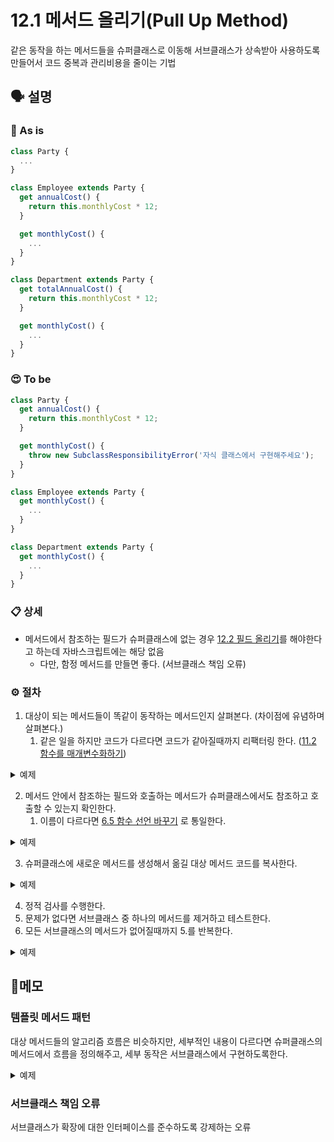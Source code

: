 # 12.1 메서드 올리기(Pull Up Method)

같은 동작을 하는 메서드들을 슈퍼클래스로 이동해 서브클래스가 상속받아 사용하도록 만들어서 코드 중복과 관리비용을 줄이는 기법

## 🗣 설명

### 🧐 As is

```typescript
class Party {
  ...
}

class Employee extends Party {
  get annualCost() {
    return this.monthlyCost * 12;
  }

  get monthlyCost() {
    ...
  }
}

class Department extends Party {
  get totalAnnualCost() {
    return this.monthlyCost * 12;
  }

  get monthlyCost() {
    ...
  }
}
```

### 😍 To be

```typescript
class Party {
  get annualCost() {
    return this.monthlyCost * 12;
  }

  get monthlyCost() {
    throw new SubclassResponsibilityError('자식 클래스에서 구현해주세요');
  }
}

class Employee extends Party {
  get monthlyCost() {
    ...
  }
}

class Department extends Party {
  get monthlyCost() {
    ...
  }
}
```

### 📋 상세
- 메서드에서 참조하는 필드가 슈퍼클래스에 없는 경우 [12.2 필드 올리기](./pull-up-field.md)를 해야한다고 하는데 자바스크립트에는 해당 없음
  - 다만, 함정 메서드를 만들면 좋다. (서브클래스 책임 오류)

### ⚙️ 절차
1. 대상이 되는 메서드들이 똑같이 동작하는 메서드인지 살펴본다. (차이점에 유념하며 살펴본다.)
   1. 같은 일을 하지만 코드가 다르다면 코드가 같아질때까지 리팩터링 한다. ([11.2 함수를 매개변수화하기](./parameterize-function.md))
<details>
  <summary>
  예제
  </summary>

`annualCost`와 `totalAnnualCost`가 서로 같은 일을 한다.
```typescript
class Employee extends Party {
  get annualCost() {
    return this.monthlyCost * 12;
  }
}

class Department extends Party {
  get totalAnnualCost() {
    return this.monthlyCost * 12;
  }
}
```
</details>

2. 메서드 안에서 참조하는 필드와 호출하는 메서드가 슈퍼클래스에서도 참조하고 호출할 수 있는지 확인한다.
   1. 이름이 다르다면 [6.5 함수 선언 바꾸기](./change-function-declaration.md) 로 통일한다.
<details>
  <summary>
  예제
  </summary>

`annualCost`로 이름을 통일한다. `monthlyCost`는 각 서브클래스에 구현되어 있다.
```typescript
class Employee extends Party {
  get annualCost() {
    return this.monthlyCost * 12;
  }
}

class Department extends Party {
  get annualCost() {
    return this.monthlyCost * 12;
  }
}
```
</details>

3. 슈퍼클래스에 새로운 메서드를 생성해서 옮길 대상 메서드 코드를 복사한다.
<details>
  <summary>
  예제
  </summary>

대상 메서드를 슈퍼클래스로 복사한다.
```typescript
class Party {
  get annualCost() {
    return this.monthlyCost * 12;
  }
}
```
</details>

4. 정적 검사를 수행한다.
5. 문제가 없다면 서브클래스 중 하나의 메서드를 제거하고 테스트한다.
6. 모든 서브클래스의 메서드가 없어질때까지 5.를 반복한다.
<details>
  <summary>
  예제
  </summary>

필요하다면 서브클래스에서 구현해야 하는 메서드는 함정메서드로 바꿔준다.
```typescript
class Party {
  get annualCost() {
    return this.monthlyCost * 12;
  }

  get monthlyCost() {
    throw new SubclassResponsibilityError('자식 클래스에서 구현해주세요');
  }
}
```
</details>

## 📝메모

### 템플릿 메서드 패턴
대상 메서드들의 알고리즘 흐름은 비슷하지만, 세부적인 내용이 다르다면 슈퍼클래스의 메서드에서 흐름을 정의해주고, 세부 동작은 서브클래스에서 구현하도록한다.
<details>
  <summary>
  예제
  </summary>

```typescript
class Beverage {
  prepareRecipe() {
    this.boilWater();
    this.brew();
    this.pourInCup();
    this.addCondiments();
  }
}

class Coffee extends Beverage {
  brew() {
    console.log('커피를 우려냅니다');
  }

  addCondiments() {
    console.log('우유를 추가합니다');
  }
}

class Tea extends Beverage {
  brew() {
    console.log('차를 우려냅니다');
  }

  addCondiments() {
    console.log('레몬을 추가합니다');
  }
}
```
</details>


### 서브클래스 책임 오류
서브클래스가 확장에 대한 인터페이스를 준수하도록 강제하는 오류
